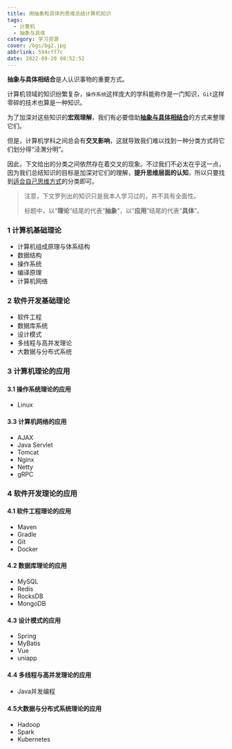 ```yaml
---
title: 用抽象和具体的思维总结计算机知识
tags:
  - 计算机
  - 抽象与具体
category: 学习资源
cover: /bgs/bg2.jpg
abbrlink: 594cff7c
date: 2022-09-20 08:52:52
---
```


  

**抽象与具体相结合**是人认识事物的重要方式。

计算机领域的知识纷繁复杂，`操作系统`这样庞大的学科能称作是一门知识，`Git`这样零碎的技术也算是一种知识。

为了加深对这些知识的**宏观理解**，我们有必要借助<u>**抽象与具体相结合**</u>的方式来整理它们。

但是，计算机学科之间总会有**交叉影响**，这就导致我们难以找到一种分类方式将它们划分得“泾渭分明”。

因此，下文给出的分类之间依然存在着交叉的现象。不过我们不必太在乎这一点，因为我们总结知识的目标是加深对它们的理解，**提升思维层面的认知**，所以只要找到<u>适合自己思维方式</u>的分类即可。

> 注意，下文罗列出的知识只是我本人学习过的，并不具有全面性。
>
> 标题中，以“**理论**”结尾的代表“**抽象**”，以“**应用**”结尾的代表“**具体**”。

### 1 计算机基础理论

- 计算机组成原理与体系结构
- 数据结构
- 操作系统
- 编译原理
- 计算机网络



### 2 软件开发基础理论

- 软件工程
- 数据库系统
- 设计模式
- 多线程与高并发理论
- 大数据与分布式系统



### 3 计算机理论的应用

#### 3.1 操作系统理论的应用

- Linux



#### 3.3 计算机网络的应用

- AJAX
- Java Servlet
- Tomcat
- Nginx
- Netty
- gRPC



### 4 软件开发理论的应用

#### 4.1 软件工程理论的应用

- Maven
- Gradle
- Git
- Docker



#### 4.2 数据库理论的应用

- MySQL
- Redis
- RocksDB
- MongoDB



#### 4.3 设计模式的应用

- Spring
- MyBatis
- Vue
- uniapp



#### 4.4 多线程与高并发理论的应用

- Java并发编程



#### 4.5大数据与分布式系统理论的应用

- Hadoop
- Spark
- Kubernetes